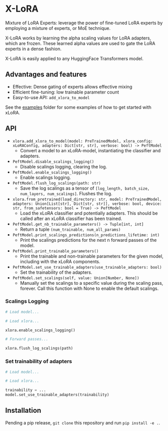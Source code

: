 # X-LoRA
Mixture of LoRA Experts: leverage the power of fine-tuned LoRA experts by employing a mixture of experts, or MoE technique.

X-LoRA works by learning the alpha scaling values for LoRA adapters, which are frozen. These learned alpha values are used to
gate the LoRA experts in a dense fashion.

X-LoRA is easily applied to any HuggingFace Transformers model.

## Advantages and features
- Effective: Dense gating of experts allows effective mixing
- Efficient fine-tuning: low trainable parameter count
- Easy-to-use API: `add_xlora_to_model`

See the [examples](examples) folder for some examples of how to get started with xLoRA.

## API
- `xlora.add_xlora_to_model(model: PreTrainedModel, xlora_config: xLoRAConfig, adapters: Dict[str, str], verbose: bool) -> PeftModel`
  - Convert a model to an xLoRA-model, instantiating the classifier and adapters.
- `PeftModel.disable_scalings_logging()`
  - Disable scalings logging, clearing the log.
- `PeftModel.enable_scalings_logging()`
  - Enable scalings logging.
- `PeftModel.flush_log_scalings(path: str)`
  - Save the log scalings as a tensor of `[log_length, batch_size, num_layers, num_scalings]`. Flushes the log.
- `xlora.from_pretrained(load_directory: str, model: PreTrainedModel, adapters: Union[List[str], Dict[str, str]], verbose: bool, device: str, from_safetensors: bool = True) -> PeftModel`
  - Load the xLoRA classifier and potentially adapters. This should be called after an xLoRA classifier has been trained.
- `PeftModel.get_nb_trainable_parameters() -> Tuple[int, int]`
  - Return a tuple `(num_trainable, num_all_params)`
- `PeftModel.print_scalings_predictions(n_predictions_lifetime: int)`
  - Print the scalings predictions for the next n forward passes of the model.
- `PeftModel.print_trainable_parameters()`
  - Print the trainable and non-trainable parameters for the given model, including with the xLoRA components.
- `PeftModel.set_use_trainable_adapters(use_trainable_adapters: bool)`
  - Set the trainability of the adapters.
- `PeftModel.set_scalings(self, value: Union[Number, None])`
  - Manually set the scalings to a specific value during the scaling pass, forever. Call this function with None to enable the default  scalings.

### Scalings Logging
```python
# Load model...

# Load xlora...

xlora.enable_scalings_logging()

# Forward passes...

xlora.flush_log_scalings(path)
```

### Set trainability of adapters
```python
# Load model... 

# Load xlora...

trainability = ...
model.set_use_trainable_adapters(trainability)
```

## Installation
Pending a pip release, `git clone` this repository and run `pip install -e .`.
